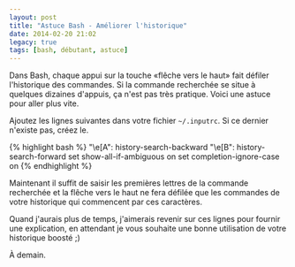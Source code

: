 ```yaml
---
layout: post
title: "Astuce Bash - Améliorer l'historique"
date: 2014-02-20 21:02
legacy: true
tags: [bash, débutant, astuce]
---
```




Dans Bash, chaque appui sur la touche «flêche vers le haut» fait défiler
l'historique des commandes. Si la commande recherchée se situe à quelques
dizaines d'appuis, ça n'est pas très pratique. Voici une astuce pour
aller plus vite.

<!-- more -->

Ajoutez les lignes suivantes dans votre fichier `~/.inputrc`. Si ce dernier
n'existe pas, créez le.

{% highlight bash %}
"\e[A": history-search-backward
"\e[B": history-search-forward
set show-all-if-ambiguous on
set completion-ignore-case on
{% endhighlight %}

Maintenant il suffit de saisir les premières lettres de la commande
recherchée et la flêche vers le haut ne fera défilée que les commandes
de votre historique qui commencent par ces caractères.

Quand j'aurais plus de temps, j'aimerais revenir sur ces lignes pour
fournir une explication, en attendant je vous souhaite une bonne
utilisation de votre historique boosté ;)



À demain.





